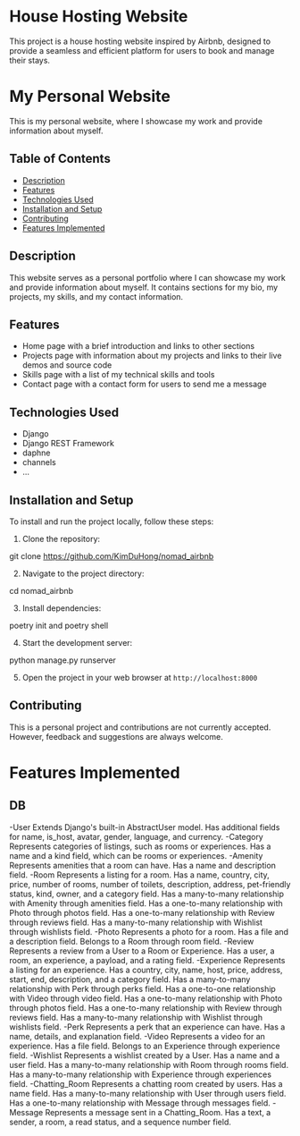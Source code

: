 # House Hosting Website

This project is a house hosting website inspired by Airbnb, designed to provide a seamless and efficient platform for users to book and manage their stays.

# My Personal Website

This is my personal website, where I showcase my work and provide information about myself.

## Table of Contents

- [Description](#description)
- [Features](#features)
- [Technologies Used](#technologies-used)
- [Installation and Setup](#installation-and-setup)
- [Contributing](#contributing)
- [Features Implemented](#features-implemented)

## Description

This website serves as a personal portfolio where I can showcase my work and provide information about myself. It contains sections for my bio, my projects, my skills, and my contact information.

## Features

- Home page with a brief introduction and links to other sections
- Projects page with information about my projects and links to their live demos and source code
- Skills page with a list of my technical skills and tools
- Contact page with a contact form for users to send me a message

## Technologies Used

- Django
- Django REST Framework
- daphne
- channels
- ...

## Installation and Setup

To install and run the project locally, follow these steps:

1. Clone the repository: 

git clone https://github.com/KimDuHong/nomad_airbnb


2. Navigate to the project directory: 

cd nomad_airbnb


3. Install dependencies: 

poetry init and poetry shell 


4. Start the development server: 

python manage.py runserver

5. Open the project in your web browser at `http://localhost:8000`

## Contributing

This is a personal project and contributions are not currently accepted. However, feedback and suggestions are always welcome.

# Features Implemented

## DB
-User
Extends Django's built-in AbstractUser model.
Has additional fields for name, is_host, avatar, gender, language, and currency.
-Category
Represents categories of listings, such as rooms or experiences.
Has a name and a kind field, which can be rooms or experiences.
-Amenity
Represents amenities that a room can have.
Has a name and description field.
-Room
Represents a listing for a room.
Has a name, country, city, price, number of rooms, number of toilets, description, address, pet-friendly status, kind, owner, and a category field.
Has a many-to-many relationship with Amenity through amenities field.
Has a one-to-many relationship with Photo through photos field.
Has a one-to-many relationship with Review through reviews field.
Has a many-to-many relationship with Wishlist through wishlists field.
-Photo
Represents a photo for a room.
Has a file and a description field.
Belongs to a Room through room field.
-Review
Represents a review from a User to a Room or Experience.
Has a user, a room, an experience, a payload, and a rating field.
-Experience
Represents a listing for an experience.
Has a country, city, name, host, price, address, start, end, description, and a category field.
Has a many-to-many relationship with Perk through perks field.
Has a one-to-one relationship with Video through video field.
Has a one-to-many relationship with Photo through photos field.
Has a one-to-many relationship with Review through reviews field.
Has a many-to-many relationship with Wishlist through wishlists field.
-Perk
Represents a perk that an experience can have.
Has a name, details, and explanation field.
-Video
Represents a video for an experience.
Has a file field.
Belongs to an Experience through experience field.
-Wishlist
Represents a wishlist created by a User.
Has a name and a user field.
Has a many-to-many relationship with Room through rooms field.
Has a many-to-many relationship with Experience through experiences field.
-Chatting_Room
Represents a chatting room created by users.
Has a name field.
Has a many-to-many relationship with User through users field.
Has a one-to-many relationship with Message through messages field.
-Message
Represents a message sent in a Chatting_Room.
Has a text, a sender, a room, a read status, and a sequence number field.
